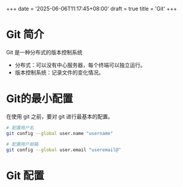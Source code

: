 +++
date = '2025-06-06T11:17:45+08:00'
draft = true
title = 'Git'
+++

# Git 简介
Git 是一种分布式的版本控制系统
- 分布式：可以没有中心服务器，每个终端可以独立运行。
- 版本控制系统：记录文件的变化情况。

# Git的最小配置
在使用 git 之前，要对 git 进行最基本的配置。
```bash
# 配置用户名
git config --global user.name "username"

# 配置用户邮箱
git config --global user.email "useremail@"
```

# Git 配置
